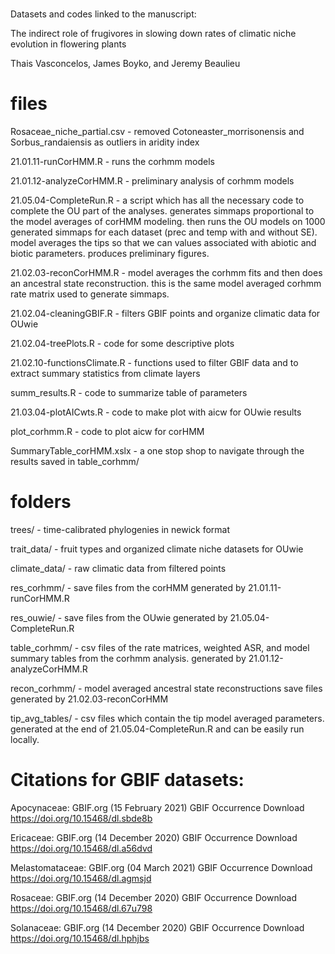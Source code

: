 # 
Datasets and codes linked to the manuscript: 

The indirect role of frugivores in slowing down rates of climatic niche evolution in flowering plants

Thais Vasconcelos, James Boyko, and Jeremy Beaulieu

# files 

Rosaceae_niche_partial.csv - removed Cotoneaster_morrisonensis and Sorbus_randaiensis as outliers in aridity index

21.01.11-runCorHMM.R - runs the corhmm models 

21.01.12-analyzeCorHMM.R - preliminary analysis of corhmm models 

21.05.04-CompleteRun.R - a script which has all the necessary code to complete the OU part of the analyses. generates simmaps proportional to the model averages of corHMM modeling. then runs the OU models on 1000 generated simmaps for each dataset (prec and temp with and without SE). model averages the tips so that we can values associated with abiotic and biotic parameters. produces preliminary figures.

21.02.03-reconCorHMM.R - model averages the corhmm fits and then does an ancestral state reconstruction. this is the same model averaged corhmm rate matrix used to generate simmaps.

21.02.04-cleaningGBIF.R - filters GBIF points and organize climatic data for OUwie

21.02.04-treePlots.R - code for some descriptive plots

21.02.10-functionsClimate.R - functions used to filter GBIF data and to extract summary statistics from climate layers

summ_results.R - code to summarize table of parameters

21.03.04-plotAICwts.R - code to make plot with aicw for OUwie results

plot_corhmm.R - code to plot aicw for corHMM

SummaryTable_corHMM.xslx - a one stop shop to navigate through the results saved in table_corhmm/ 

# folders

trees/ - time-calibrated phylogenies in newick format

trait_data/ - fruit types and organized climate niche datasets for OUwie

climate_data/ - raw climatic data from filtered points

res_corhmm/ - save files from the corHMM generated by 21.01.11-runCorHMM.R 

res_ouwie/ - save files from the OUwie generated by 21.05.04-CompleteRun.R 

table_corhmm/ - csv files of the rate matrices, weighted ASR, and model summary tables from the corhmm analysis. generated by 21.01.12-analyzeCorHMM.R 

recon_corhmm/ - model averaged ancestral state reconstructions save files generated by 21.02.03-reconCorHMM

tip_avg_tables/ - csv files which contain the tip model averaged parameters. generated at the end of 21.05.04-CompleteRun.R and can be easily run locally.

# Citations for GBIF datasets:
Apocynaceae: GBIF.org (15 February 2021) GBIF Occurrence Download https://doi.org/10.15468/dl.sbde8b 

Ericaceae: GBIF.org (14 December 2020) GBIF Occurrence Download https://doi.org/10.15468/dl.a56dvd 

Melastomataceae: GBIF.org (04 March 2021) GBIF Occurrence Download https://doi.org/10.15468/dl.agmsjd

Rosaceae: GBIF.org (14 December 2020) GBIF Occurrence Download https://doi.org/10.15468/dl.67u798 

Solanaceae: GBIF.org (14 December 2020) GBIF Occurrence Download https://doi.org/10.15468/dl.hphjbs 
 


